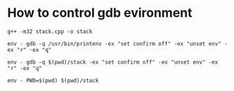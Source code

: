 How to control gdb evironment
=============================

```
g++ -m32 stack.cpp -o stack
```

```
env - gdb -q /usr/bin/printenv -ex "set confirm off" -ex "unset env" -ex "r" -ex "q"
```

```
env - gdb -q $(pwd)/stack -ex "set confirm off" -ex "unset env" -ex "r" -ex "q"
```

```
env - PWD=$(pwd) $(pwd)/stack
```
